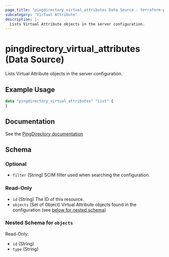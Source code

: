 ```yaml
---
page_title: "pingdirectory_virtual_attributes Data Source - terraform-provider-pingdirectory"
subcategory: "Virtual Attribute"
description: |-
  Lists Virtual Attribute objects in the server configuration.
---
```


# pingdirectory_virtual_attributes (Data Source)

Lists Virtual Attribute objects in the server configuration.

## Example Usage

```terraform
data "pingdirectory_virtual_attributes" "list" {
}
```

## Documentation
See the [PingDirectory documentation](https://docs.pingidentity.com/r/en-us/pingdirectory-93/pd_ds_create_user_defined_virtual_attributes)

<!-- schema generated by tfplugindocs -->
## Schema

### Optional

- `filter` (String) SCIM filter used when searching the configuration.

### Read-Only

- `id` (String) The ID of this resource.
- `objects` (Set of Object) Virtual Attribute objects found in the configuration (see [below for nested schema](#nestedatt--objects))

<a id="nestedatt--objects"></a>
### Nested Schema for `objects`

Read-Only:

- `id` (String)
- `type` (String)

